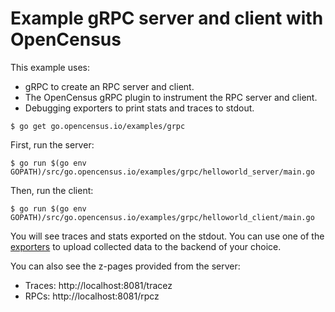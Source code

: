 # Example gRPC server and client with OpenCensus

This example uses:

* gRPC to create an RPC server and client.
* The OpenCensus gRPC plugin to instrument the RPC server and client.
* Debugging exporters to print stats and traces to stdout.

```
$ go get go.opencensus.io/examples/grpc
```

First, run the server:

```
$ go run $(go env GOPATH)/src/go.opencensus.io/examples/grpc/helloworld_server/main.go
```

Then, run the client:

```
$ go run $(go env GOPATH)/src/go.opencensus.io/examples/grpc/helloworld_client/main.go
```

You will see traces and stats exported on the stdout. You can use one of the
[exporters](https://godoc.org/go.opencensus.io/exporter)
to upload collected data to the backend of your choice.

You can also see the z-pages provided from the server:
* Traces: http://localhost:8081/tracez
* RPCs: http://localhost:8081/rpcz
